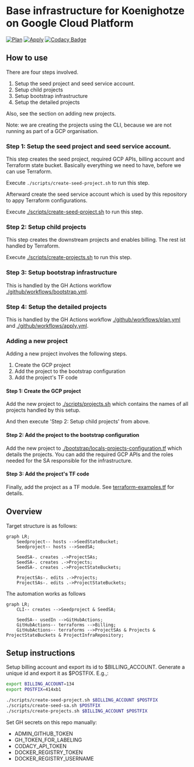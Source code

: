 # Base infrastructure for Koenighotze on Google Cloud Platform

[![Plan](https://github.com/koenighotze/koenighotze-gcp-base-setup/actions/workflows/plan.yml/badge.svg)](https://github.com/koenighotze/koenighotze-gcp-base-setup/actions/workflows/plan.yml)
[![Apply](https://github.com/koenighotze/koenighotze-gcp-base-setup/actions/workflows/apply.yml/badge.svg)](https://github.com/koenighotze/koenighotze-gcp-base-setup/actions/workflows/apply.yml)
[![Codacy Badge](https://app.codacy.com/project/badge/Grade/246d19dc8b6e4c9ca83d371b079c96c8)](https://www.codacy.com/gh/koenighotze/koenighotze-gcp-base-setup/dashboard?utm_source=github.com&amp;utm_medium=referral&amp;utm_content=koenighotze/koenighotze-gcp-base-setup&amp;utm_campaign=Badge_Grade)


## How to use

There are four steps involved.

1. Setup the seed project and seed service account.
2. Setup child projects
3. Setup bootstrap infrastructure
4. Setup the detailed projects

Also, see the section on adding new projects.

Note: we are creating the projects using the CLI, because we are not running as part of a GCP organisation.

### Step 1: Setup the seed project and seed service account.

This step creates the seed project, required GCP APIs, billing account and Terraform state bucket. Basically everything we need to have, before we can use Terraform.

Execute `./scripts/create-seed-project.sh` to run this step.

Afterward create the seed service account which is used by this repository to appy Terraform configurations.

Execute [./scripts/create-seed-project.sh](./scripts/create-seed-project.sh) to run this step.

### Step 2: Setup child projects

This step creates the downstream projects and enables billing. The rest ist handled by Terraform.

Execute [./scripts/create-projects.sh](./scripts/create-projects.sh) to run this step.

### Step 3: Setup bootstrap infrastructure

This is handled by the GH Actions workflow [./github/workflows/bootstrap.yml](./.github/workflows/bootstrap.yml).

### Step 4: Setup the detailed projects

This is handled by the GH Actions workflow [./github/workflows/plan.yml](./.github/workflows/plan.yml) and [./github/workflows/apply.yml](./.github/workflows/apply.yml).

### Adding a new project

Adding a new project involves the following steps.

1. Create the GCP project
2. Add the project to the bootstrap configuration
3. Add the project's TF code

#### Step 1: Create the GCP project

Add the new project to [./scripts/projects.sh](./scripts/projects.sh) which contains the names of all projects handled by this setup.

And then execute 'Step 2: Setup child projects' from above.

#### Step 2: Add the project to the bootstrap configuration

Add the new project to [./bootstrap/locals-projects-configuration.tf](./bootstrap/locals-projects-configuration.tf) which details the projects. You can add the required GCP APIs and the roles needed for the SA responsible for the infrastructure.

#### Step 3: Add the project's TF code

Finally, add the project as a TF module. See [terraform-examples.tf](terraform-examples.tf) for details.

## Overview

Target structure is as follows:

```mermaid
graph LR;
    Seedproject-- hosts -->SeedStateBucket;
    Seedproject-- hosts -->SeedSA;

    SeedSA-. creates .->ProjectSAs;
    SeedSA-. creates .->Projects;
    SeedSA-. creates .->ProjectStateBuckets;

    ProjectSAs-. edits .->Projects;
    ProjectSAs-. edits .->ProjectStateBuckets;
```

The automation works as follows

```mermaid
graph LR;
    CLI-- creates -->Seedproject & SeedSA;

    SeedSA-- usedIn -->GitHubActions;
    GitHubActions-- terraforms -->Billing;
    GitHubActions-- terraforms -->ProjectSAs & Projects & ProjectStateBuckets & ProjectInfraRepository;
```

## Setup instructions

Setup billing account and export its id to $BILLING_ACCOUNT. Generate a unique id and export it as $POSTFIX. E.g.,:

```bash
export BILLING_ACCOUNT=134
export POSTFIX=414xb1

./scripts/create-seed-project.sh $BILLING_ACCOUNT $POSTFIX
./scripts/create-seed-sa.sh $POSTFIX
./scripts/create-projects.sh $BILLING_ACCOUNT $POSTFIX
```

Set GH secrets on this repo manually:

- ADMIN_GITHUB_TOKEN
- GH_TOKEN_FOR_LABELING
- CODACY_API_TOKEN
- DOCKER_REGISTRY_TOKEN
- DOCKER_REGISTRY_USERNAME
